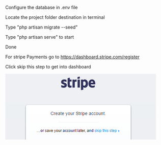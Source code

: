 Configure the database in .env file

Locate the project folder destination in terminal

Type "php artisan migrate --seed"

Type "php artisan serve" to start

Done

For stripe Payments go to https://dashboard.stripe.com/register

Click skip this step to get into dashboard

![alt tag](public/stripe.png "Description goes here")
